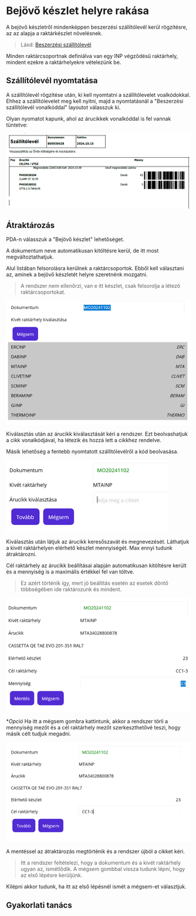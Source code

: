 # Bejövő készlet helyre rakása

A bejövő készletről mindenképpen beszerzési szállítólevél kerül rögzítésre, az az alapja a raktárkészlet növelésnek.

> Lásd: [Beszerzési szállítólevél](../Beszerzes/Szallitolevel)

Minden raktárcsoportnak definiálva van egy INP végződésű raktárhely, mindent ezekre a raktárhelyekre vételezünk be.

## Szállítólevél nyomtatása

A szállítólevél rögzítése után, ki kell nyomtatni a szállítólevelet voalkódokkal. Ehhez a szállítólevelet meg kell nyitni, majd a nyomtatásnál a "Beszerzési szállítólevél vonalkóddal" layoutot válasszuk ki.

Olyan nyomatot kapunk, ahol az árucikkek vonalkóddal is fel vannak tüntetve:

![Árucikkek vonalkóddal](image-14.png)

## Átraktározás

PDA-n válasszuk a "Bejövő készlet" lehetőséget.

A dokumentum neve automatikusan kitöltésre kerül, de itt most megváltoztathatjuk.

Alul listában felsorolásra kerülnek a raktárcsoportok. Ebből kell választani az, aminek a bejövő készletét helyre szeretnénk mozgatni.

> A rendszer nem ellenőrzi, van e itt készlet, csak felsorolja a létező raktárcsoportokat.

![alt text](image-24.png)

Kiválasztás után az árucikk kiválasztását kéri a rendszer. Ezt beolvashatjuk a cikk vonalkódjával, ha létezik és hozzá lett a cikkhez rendelve.

Másik lehetőség a fentebb nyomtatott szállítólevélről a kód beolvasása.

![alt text](image-26.png)

Kiválasztás után látjuk az árucikk keresőszavát és megnevezését.
Láthatjuk a kivét raktárhelyen elérhető készlet mennyiségét. Max ennyi tudunk átraktározni.

Cél raktárhely az árucikk beállításai alapján automatikusan kitöltésre került és a mennyiség is a maximális értékkel fel van töltve. 

> Ez azért történik így, mert jó beállítás esetén az esetek döntő többségében ide raktározunk és mindent.

![alt text](image-25.png)


**Opció* Ha itt a mégsem gombra kattintunk, akkor a rendszer törli a mennyiség mezőt és a cél raktárhely mezőt szerkeszthetővé teszi, hogy másik célt tudjuk megadni.

![alt text](image-31.png)

A mentéssel az átraktározás megtörténik és a rendszer újból a cikket kéri.

> Itt a rendszer feltételezi, hogy a dokumentum és a kivét raktárhely ugyan az, ismétlődik. A mégsem gombbal vissza tudunk lépni, hogy az első lépésre kerüljünk.

Kilépni akkor tudunk, ha itt az első lépésnél ismét a mégsem-et választjuk.

## Gyakorlati tanács




